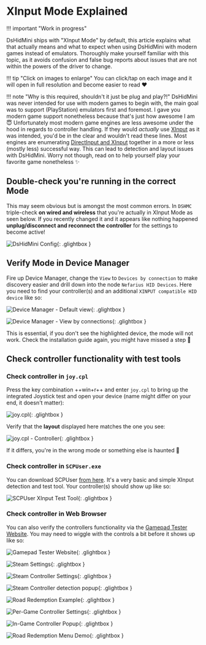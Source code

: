 # XInput Mode Explained

!!! important "Work in progress"
    

DsHidMini ships with "XInput Mode" by default, this article explains what that actually means and what to expect when using DsHidMini with modern games instead of emulators. Thoroughly make yourself familiar with this topic, as it avoids confusion and false bug reports about issues that are not within the powers of the driver to change.

!!! tip "Click on images to enlarge"
    You can click/tap on each image and it will open in full resolution and become easier to read ❤️

!!! note "Why is this required, shouldn't it just be plug and play?!"
    DsHidMini was never intended for use with modern games to begin with, the main goal was to support (PlayStation) emulators first and foremost. I gave you modern game support nonetheless because that's just how awesome I am 😇 Unfortunately most modern game engines are less awesome under the hood in regards to controller handling. If they would *actually* use [XInput](https://docs.microsoft.com/en-us/windows/win32/xinput/getting-started-with-xinput) as it was intended, you'd be in the clear and wouldn't read these lines. Most engines are enumerating [DirectInput and XInput](https://docs.microsoft.com/en-us/windows/win32/xinput/xinput-and-directinput) together in a more or less (mostly less) successful way. This can lead to detection and layout issues with DsHidMini. Worry not though, read on to help yourself play your favorite game nonetheless ✨

## Double-check you're running in the correct Mode

This may seem obvious but is amongst the most common errors. In `DSHMC` triple-check **on wired and wireless** that you're actually in XInput Mode as seen below. If you recently changed it and it appears like nothing happened **unplug/disconnect and reconnect the controller** for the settings to become active!

![DsHidMini Config](images/GUdcSj3o3M.png){: .glightbox }

## Verify Mode in Device Manager

Fire up Device Manager, change the `View` to `Devices by connection` to make discovery easier and drill down into the node `Nefarius HID Devices`. Here you need to find your controller(s) and an additional `XINPUT compatible HID device` like so:

![Device Manager - Default view](images/q55cLJbaB4.png){: .glightbox }

![Device Manager - View by connections](images/CBfdxUmYSe.png){: .glightbox }

This is essential, if you don't see the highlighted device, the mode will not work. Check the installation guide again, you might have missed a step 👀

## Check controller functionality with test tools

### Check controller in `joy.cpl`

Press the key combination ++win+r++ and enter `joy.cpl` to bring up the integrated Joystick test and open your device (name might differ on your end, it doesn't matter):

![joy.cpl](images/rundll32_xSUcO4ebpV.png){: .glightbox }

Verify that the **layout** displayed here matches the one you see:

![joy.cpl - Controller](images/rundll32_VsrsALUZe6.png){: .glightbox }

If it differs, you're in the wrong mode or something else is haunted 👻

### Check controller in `SCPUser.exe`

You can download SCPUser [from here](https://github.com/nefarius/ScpToolkit/raw/master/SCPUser.exe). It's a very basic and simple XInput detection and test tool. Your controller(s) should show up like so:

![SCPUser XInput Test Tool](images/SCPUser_K8QFXdrmxG.png){: .glightbox }

### Check controller in Web Browser

You can also verify the controllers functionality via the [Gamepad Tester Website](https://gamepad-tester.com/). You may need to wiggle with the controls a bit before it shows up like so:

![Gamepad Tester Website](images/msedge_gPmS1GWPZi.png){: .glightbox }


![Steam Settings](images/M2TBRIqhL6.png){: .glightbox }

![Steam Controller Settings](images/VoUdb3Xjqk.png){: .glightbox }

![Steam Controller detection popup](images/mpTzbVnP6k.png){: .glightbox }


![Road Redemption Example](images/NKd9rKdLq0.png){: .glightbox }

![Per-Game Controller Settings](images/7wCVPUB6dL.png){: .glightbox }

![In-Game Controller Popup](images/Hocb8Ctq2Z.png){: .glightbox }

![Road Redemption Menu Demo](images/J1LeaKZos2.gif){: .glightbox }
